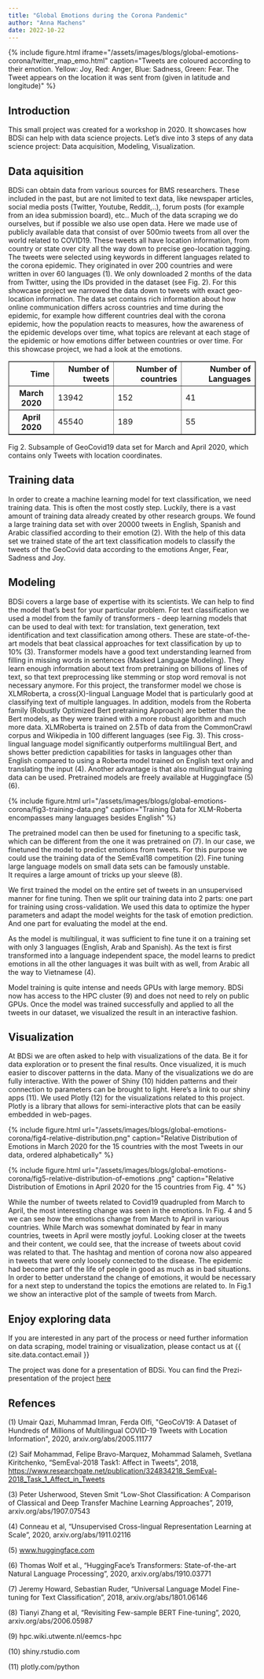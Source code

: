 ```yaml
---
title: "Global Emotions during the Corona Pandemic"
author: "Anna Machens"
date: 2022-10-22
---
```


{% include figure.html iframe="/assets/images/blogs/global-emotions-corona/twitter_map_emo.html" caption="Tweets are coloured according to their emotion. Yellow: Joy, Red: Anger, Blue: Sadness, Green: Fear. The Tweet appears on the location it was sent from (given in latitude and longitude)" %}


## Introduction
This small project was created for a workshop in 2020. 
It showcases how BDSi can help with data science projects.
Let’s dive into 3 steps of any data science project: Data acquisition, Modeling, Visualization.

## Data aquisition 

BDSi can obtain data from various sources for BMS researchers. These included in the past, but are not limited to text data, like newspaper articles, social media posts (Twitter, Youtube, Reddit,..), forum posts (for example from an idea submission board), etc.. Much of the data scraping we do ourselves, but if possible we also use open data. Here we made use of publicly available data that consist of over 500mio tweets from all over the world related to COVID19. These tweets all have location information, from country or state over city all the way down to precise geo-location tagging. The tweets were selected using keywords in different languages related to the corona epidemic. They originated in over 200 countries and were written in over 60 languages (1).
We only downloaded 2 months of the data from Twitter, using the IDs provided in the dataset (see Fig. 2). For this showcase project we narrowed the data down to tweets with exact geo-location information.
The data set contains rich information about how online communication differs across countries and time during the epidemic, for example how different countries deal with the corona epidemic, how the population reacts to measures, how the awareness of the epidemic develops over time, what topics are relevant at each stage of the epidemic or how emotions differ between countries or over time. For this showcase project, we had a look at the emotions. 

<div class="figure">
<style scoped>
    .table {
        max-width: 100%;
        overflow: auto;
    }
    .dataframe tbody tr th:only-of-type {
        vertical-align: middle;
    }
    .dataframe tbody tr th {
        vertical-align: top;
    }
    .dataframe thead th {
        text-align: right;
    }
</style>
<table border="time" class="dataframe">
  <thead>
    <tr style="text-align: right;">
      <th>Time</th>
      <th>Number of tweets</th>
      <th>Number of countries</th>
      <th>Number of Languages</th>
    </tr>
  </thead>
  <tbody>
    <tr>
      <th>March 2020</th>
      <td>13942</td>
      <td>152</td>
      <td>41</td>
    </tr>
    <tr>
      <th>April 2020</th>
      <td>45540</td>
      <td>189</td>
      <td>55</td>
    </tr>
  </tbody>
</table>
<p>Fig 2. Subsample of GeoCovid19 data set for March and April 2020, which contains only Tweets with location coordinates.</p>
</div>

## Training data

In order to create a machine learning model for text classification, we need training data. This is often the most costly step. Luckily, there is a vast amount of training data already created by other research groups.  We found a large training data set with over 20000 tweets in English, Spanish and Arabic classified according to their emotion (2). With the help of this data set we trained state of the art text classification models to classify the tweets of the GeoCovid data according to the emotions Anger, Fear, Sadness and Joy.

## Modeling

BDSi covers a large base of expertise with its scientists. We can help to find the model that’s best for your particular problem. For text classification we used a model from the family of transformers - deep learning models that can be used to deal with text: for translation, text generation, text identification and text classification among others. These are state-of-the-art models that beat classical approaches for text classification by up to 10% (3).
Transformer models have a good text understanding learned from filling in missing words in sentences (Masked Language Modeling). They learn enough information about text from pretraining on billions of lines of text, so that text preprocessing like stemming or stop word removal is not necessary anymore. For this project, the transformer model we chose is XLMRoberta,  a cross(X)-lingual Language Model that is particularly good at classifying text of multiple languages. In addition, models from the Roberta family (Robustly Optimized Bert pretraining Approach) are better than the Bert models, as they were trained with a more robust algorithm and much more data. XLMRoberta is trained on 2.5Tb of data from the CommonCrawl corpus and Wikipedia in 100 different languages (see Fig. 3). 
This cross-lingual language model significantly outperforms multilingual Bert, and shows better prediction capabilities for tasks in languages other than English compared to using a Roberta model trained on English text only and translating the input (4). Another advantage is that also multilingual training data can be used. Pretrained models are freely available at Huggingface (5) (6).



{% include figure.html url="/assets/images/blogs/global-emotions-corona/fig3-training-data.png" caption="Training Data for XLM-Roberta encompasses many languages besides English" %}


The pretrained model can then be used for finetuning to a specific task, which can be different from the one it was pretrained on (7). 
In our case, we finetuned the model to predict emotions from tweets. For this purpose we could use the training data of the SemEval18 competition (2).
Fine tuning large language models on small data sets can be famously unstable.  
It requires a large amount of tricks up your sleeve (8).

We first trained the model on the entire set of tweets in an unsupervised manner for fine tuning. Then we split our training data into 2 parts:
one part for training using cross-validation. We used this data to optimize the hyper parameters and adapt the model weights for the task of emotion prediction. And one part for evaluating the model at the end.

As the model is multilingual, it was sufficient to fine tune it on a training set with only 3 languages (English, Arab and Spanish). As the text is first transformed into a language independent space, the model learns to predict emotions in all the other languages it was built with as well, from Arabic all the way to Vietnamese (4).

Model training is quite intense and needs GPUs with large memory. BDSi now has access to the HPC cluster (9) and does not need to rely on public GPUs. 
Once the model was trained successfully and applied to all the tweets in our dataset, we visualized the result in an interactive fashion.

## Visualization 

At BDSi we are often asked to help with visualizations of the data. Be it for data exploration or to present the final results. Once visualized, it is much easier to discover patterns in the data. Many of the visualizations we do are fully interactive. With the power of Shiny (10) hidden patterns and their connection to parameters can be brought to light. Here’s a link to our shiny apps (11).
We used Plotly (12) for the visualizations related to this project. Plotly is a library that allows for semi-interactive plots that can be easily embedded in web-pages.



 {% include figure.html url="/assets/images/blogs/global-emotions-corona/fig4-relative-distribution.png" caption="Relative Distribution of Emotions in March 2020 for the 15 countries with the most Tweets in our data, ordered alphabetically" %}




{% include figure.html url="/assets/images/blogs/global-emotions-corona/fig5-relative-distribution-of-emotions .png" caption="Relative Distribution of Emotions in April 2020 for the 15 countries from Fig. 4" %}

While the number of tweets related to Covid19 quadrupled from March to April, the most interesting change was seen in the emotions. In Fig. 4 and 5 we can see how the emotions change from March to April in various countries. While March was somewhat dominated by fear in many countries, tweets in April were mostly joyful. Looking closer at the tweets and their content, we could see, that the increase of tweets about covid was related to that. The hashtag and mention of corona now also appeared in tweets that were only loosely connected to the disease. The epidemic had become part of the life of people in good as much as in bad situations. In order to better understand the change of emotions, it would be necessary for a next step to understand the topics the emotions are related to.
In Fig.1 we show an interactive plot of the sample of tweets from March.

## Enjoy exploring data 
If you are interested in any part of the process or need further information on data scraping, model training or visualization, please contact us at {{ site.data.contact.email }}

The project was done for a presentation of BDSi. 
You can find the Prezi-presentation of the project [here](https://prezi.com/p/o9bpnhhtxkzq/data-science/) 

## Refences 

(1)	Umair Qazi, Muhammad Imran, Ferda Olfi, "GeoCoV19: A Dataset of Hundreds of Millions of Multilingual COVID-19 Tweets with Location Information", 2020, arxiv.org/abs/2005.11177 

(2)	Saif Mohammad, Felipe Bravo-Marquez, Mohammad Salameh, Svetlana Kiritchenko, “SemEval-2018 Task1: Affect in Tweets”, 2018, https://www.researchgate.net/publication/324834218_SemEval-2018_Task_1_Affect_in_Tweets

(3)	Peter Usherwood, Steven Smit “Low-Shot Classification: A Comparison of Classical and Deep Transfer Machine Learning Approaches”, 2019, arxiv.org/abs/1907.07543

(4)	Conneau et al, “Unsupervised Cross-lingual Representation Learning at Scale”, 2020, arxiv.org/abs/1911.02116

(5)	www.huggingface.com

(6)	Thomas Wolf et al., “HuggingFace’s Transformers: State-of-the-art Natural Language Processing”, 2020,  arxiv.org/abs/1910.03771

(7)	Jeremy Howard, Sebastian Ruder, “Universal Language Model Fine-tuning for Text Classification”, 2018, arxiv.org/abs/1801.06146

(8)	Tianyi Zhang et al, “Revisiting Few-sample BERT Fine-tuning”, 2020, arxiv.org/abs/2006.05987

(9)	hpc.wiki.utwente.nl/eemcs-hpc 

(10)	shiny.rstudio.com 

(11)	plotly.com/python 
